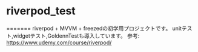 # riverpod_test
=======
riverpod + MVVM + freezedの初学用プロジェクトです。
unitテスト,widgetテスト,GoldennTestも導入しています。
参考: https://www.udemy.com/course/riverpod/

